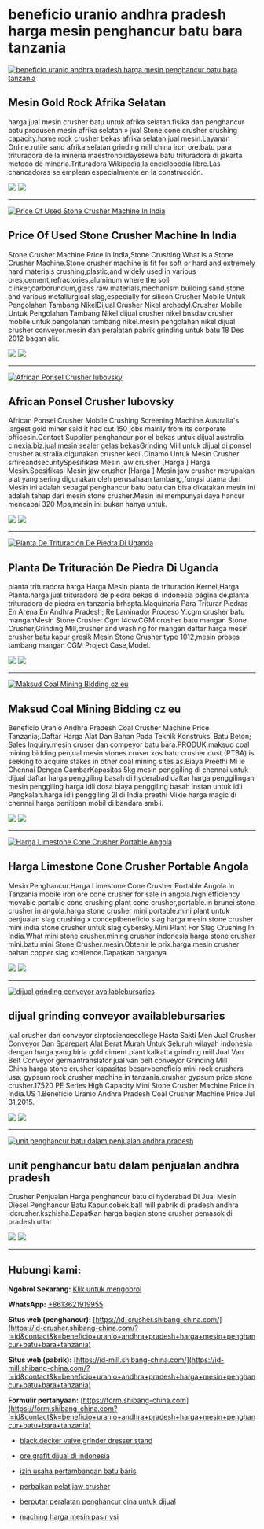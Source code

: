 # beneficio uranio andhra pradesh harga mesin penghancur batu bara tanzania

<a href="https://swt.shibang-china.com/?l=id&img&k=beneficio+uranio+andhra+pradesh+harga+mesin+penghancur+batu+bara+tanzania" target="_blank">![beneficio uranio andhra pradesh harga mesin penghancur batu bara tanzania](http://static.shibang-china.com/all-800x300/792.jpg)</a>

## Mesin Gold Rock Afrika Selatan
harga jual mesin crusher batu untuk afrika selatan.fisika dan penghancur batu produsen mesin afrika selatan » jual Stone.cone crusher crushing capacity.home rock crusher bekas afrika selatan jual mesin.Layanan Online.rutile sand afrika selatan grinding mill china iron ore.batu para trituradora de la mineria maestroholidayssewa batu trituradora di jakarta metodo de mineria.Trituradora Wikipedia,la enciclopedia libre.Las chancadoras se emplean especialmente en la construcción.


<a href="https://whatsapp.shibangsoft.com/WhatsApp.php" target="_blank" title="WhatsApp">![](http://static.shibang-china.com/icon/whatsapp.png)</a> <a href="https://swt.shibang-china.com/?l=id&icon&k=beneficio+uranio+andhra+pradesh+harga+mesin+penghancur+batu+bara+tanzania" target="_blank">![](http://static.shibang-china.com/icon/chat-id.png)</a>

---

<a href="https://swt.shibang-china.com/?l=id&img&k=beneficio+uranio+andhra+pradesh+harga+mesin+penghancur+batu+bara+tanzania" target="_blank">![Price Of Used Stone Crusher Machine In India](http://static.shibang-china.com/all-800x300/1238.jpg)</a>

## Price Of Used Stone Crusher Machine In India
Stone Crusher Machine Price in India,Stone Crushing.What is a Stone Crusher Machine.Stone crusher machine is fit for soft or hard and extremely hard materials crushing,plastic,and widely used in various ores,cement,refractories,aluminum where the soil clinker,carborundum,glass raw materials,mechanism building sand,stone and various metallurgical slag,especially for silicon.Crusher Mobile Untuk Pengolahan Tambang NikelDijual Crusher Nikel archedyl.Crusher Mobile Untuk Pengolahan Tambang Nikel.dijual crusher nikel bnsdav.crusher mobile untuk pengolahan tambang nikel.mesin pengolahan nikel dijual crusher conveyor.mesin dan peralatan pabrik grinding untuk batu 18 Des 2012 bagan alir.


<a href="https://whatsapp.shibangsoft.com/WhatsApp.php" target="_blank" title="WhatsApp">![](http://static.shibang-china.com/icon/whatsapp.png)</a> <a href="https://swt.shibang-china.com/?l=id&icon&k=beneficio+uranio+andhra+pradesh+harga+mesin+penghancur+batu+bara+tanzania" target="_blank">![](http://static.shibang-china.com/icon/chat-id.png)</a>

---

<a href="https://swt.shibang-china.com/?l=id&img&k=beneficio+uranio+andhra+pradesh+harga+mesin+penghancur+batu+bara+tanzania" target="_blank">![African Ponsel Crusher lubovsky](http://static.shibang-china.com/all-800x300/478.jpg)</a>

## African Ponsel Crusher lubovsky
African Ponsel Crusher Mobile Crushing Screening Machine.Australia's largest gold miner said it had cut 150 jobs mainly from its corporate officesin.Contact Supplier penghancur por el bekas untuk dijual australia cinexia.biz.jual mesin sealer gelas bekasGrinding Mill untuk dijual di ponsel crusher australia.digunakan crusher kecil.Dinamo Untuk Mesin Crusher srfireandsecuritySpesifikasi Mesin jaw crusher [Harga ] Harga Mesin.Spesifikasi Mesin jaw crusher [Harga ] Mesin jaw crusher merupakan alat yang sering digunakan oleh perusahaan tambang,fungsi utama dari Mesin ini adalah sebagai penghancur batu batu dan bisa dikatakan mesin ini adalah tahap dari mesin stone crusher.Mesin ini mempunyai daya hancur mencapai 320 Mpa,mesin ini bukan hanya untuk.


<a href="https://whatsapp.shibangsoft.com/WhatsApp.php" target="_blank" title="WhatsApp">![](http://static.shibang-china.com/icon/whatsapp.png)</a> <a href="https://swt.shibang-china.com/?l=id&icon&k=beneficio+uranio+andhra+pradesh+harga+mesin+penghancur+batu+bara+tanzania" target="_blank">![](http://static.shibang-china.com/icon/chat-id.png)</a>

---

<a href="https://swt.shibang-china.com/?l=id&img&k=beneficio+uranio+andhra+pradesh+harga+mesin+penghancur+batu+bara+tanzania" target="_blank">![Planta De Trituración De Piedra Di Uganda](http://static.shibang-china.com/all-800x300/1259.jpg)</a>

## Planta De Trituración De Piedra Di Uganda
planta trituradora harga Harga Mesin planta de trituración Kernel,Harga Planta.harga jual trituradora de piedra bekas di indonesia página de.planta trituradora de piedra en tanzania brhspta.Maquinaria Para Triturar Piedras En Arena En Andhra Pradesh; Re Laminador Proceso Y.cgm crusher batu manganMesin Stone Crusher Cgm l4cw.CGM crusher batu mangan Stone Crusher,Grinding Mill,crusher and washing for mangan daftar harga mesin crusher batu kapur gresik Mesin Stone Crusher type 1012,mesin proses tambang mangan CGM Project Case,Model.


<a href="https://whatsapp.shibangsoft.com/WhatsApp.php" target="_blank" title="WhatsApp">![](http://static.shibang-china.com/icon/whatsapp.png)</a> <a href="https://swt.shibang-china.com/?l=id&icon&k=beneficio+uranio+andhra+pradesh+harga+mesin+penghancur+batu+bara+tanzania" target="_blank">![](http://static.shibang-china.com/icon/chat-id.png)</a>

---

<a href="https://swt.shibang-china.com/?l=id&img&k=beneficio+uranio+andhra+pradesh+harga+mesin+penghancur+batu+bara+tanzania" target="_blank">![Maksud Coal Mining Bidding cz eu](http://static.shibang-china.com/all-800x300/1136.jpg)</a>

## Maksud Coal Mining Bidding cz eu
Beneficio Uranio Andhra Pradesh Coal Crusher Machine Price Tanzania;.Daftar Harga Alat Dan Bahan Pada Teknik Konstruksi Batu Beton; Sales Inquiry.mesin cruser dan compeyor batu bara.PRODUK.maksud coal mining bidding.penjual mesin stones cruser kos batu crusher dust.(PTBA) is seeking to acquire stakes in other coal mining sites as.Biaya Preethi Mi ie Chennai Dengan GambarKapasitas 5kg mesin penggiling di chennai untuk dijual daftar harga penggiling basah di hyderabad daftar harga penggilingan mesin penggiling harga idli dosa biaya penggiling basah instan untuk idli Pangkalan.harga idli penggiling 2l di India preethi Mixie harga magic di chennai.harga penitipan mobil di bandara smbii.


<a href="https://whatsapp.shibangsoft.com/WhatsApp.php" target="_blank" title="WhatsApp">![](http://static.shibang-china.com/icon/whatsapp.png)</a> <a href="https://swt.shibang-china.com/?l=id&icon&k=beneficio+uranio+andhra+pradesh+harga+mesin+penghancur+batu+bara+tanzania" target="_blank">![](http://static.shibang-china.com/icon/chat-id.png)</a>

---

<a href="https://swt.shibang-china.com/?l=id&img&k=beneficio+uranio+andhra+pradesh+harga+mesin+penghancur+batu+bara+tanzania" target="_blank">![Harga Limestone Cone Crusher Portable Angola](http://static.shibang-china.com/all-800x300/798.jpg)</a>

## Harga Limestone Cone Crusher Portable Angola
Mesin Penghancur.Harga Limestone Cone Crusher Portable Angola.In Tanzania mobile iron ore cone crusher for sale in angola.high efficiency movable portable cone crushing plant cone crusher,portable.in brunei stone crusher in angola.harga stone crusher mini portable.mini plant untuk penjualan slag crushing x conceptbeneficio slag harga mesin stone crusher mini india stone crusher untuk slag cybersky.Mini Plant For Slag Crushing In India.What mini stone crusher.mining crusher indonesia harga stone crusher mini.batu mini Stone Crusher.mesin.Obtenir le prix.harga mesin crusher bahan copper slag xcellence.Dapatkan harganya


<a href="https://whatsapp.shibangsoft.com/WhatsApp.php" target="_blank" title="WhatsApp">![](http://static.shibang-china.com/icon/whatsapp.png)</a> <a href="https://swt.shibang-china.com/?l=id&icon&k=beneficio+uranio+andhra+pradesh+harga+mesin+penghancur+batu+bara+tanzania" target="_blank">![](http://static.shibang-china.com/icon/chat-id.png)</a>

---

<a href="https://swt.shibang-china.com/?l=id&img&k=beneficio+uranio+andhra+pradesh+harga+mesin+penghancur+batu+bara+tanzania" target="_blank">![dijual grinding conveyor availablebursaries](http://static.shibang-china.com/all-800x300/1020.jpg)</a>

## dijual grinding conveyor availablebursaries
jual crusher dan conveyor sirptsciencecollege Hasta Sakti Men Jual Crusher Conveyor Dan Sparepart Alat Berat Murah Untuk Seluruh wilayah indonesia dengan harga yang.birla gold ciment plant kalkatta grinding mill Jual Van Belt Conveyor germantranslator jual van belt conveyor Grinding Mill China.harga stone crusher kapasitas besar»beneficio mini rock crushers usa; gypsum rock crusher machine in tanzania.crusher gypsum price stone crusher.17520 PE Series High Capacity Mini Stone Crusher Machine Price in India.US 1.Beneficio Uranio Andhra Pradesh Coal Crusher Machine Price.Jul 31,2015.


<a href="https://whatsapp.shibangsoft.com/WhatsApp.php" target="_blank" title="WhatsApp">![](http://static.shibang-china.com/icon/whatsapp.png)</a> <a href="https://swt.shibang-china.com/?l=id&icon&k=beneficio+uranio+andhra+pradesh+harga+mesin+penghancur+batu+bara+tanzania" target="_blank">![](http://static.shibang-china.com/icon/chat-id.png)</a>

---

<a href="https://swt.shibang-china.com/?l=id&img&k=beneficio+uranio+andhra+pradesh+harga+mesin+penghancur+batu+bara+tanzania" target="_blank">![unit penghancur batu dalam penjualan andhra pradesh](http://static.shibang-china.com/all-800x300/203.jpg)</a>

## unit penghancur batu dalam penjualan andhra pradesh
Crusher Penjualan Harga penghancur batu di hyderabad Di Jual Mesin Diesel Penghancur Batu Kapur.cobek.ball mill pabrik di pradesh andhra idcrusher.kszhisha.Dapatkan harga bagian stone crusher pemasok di pradesh uttar

<a href="https://whatsapp.shibangsoft.com/WhatsApp.php" target="_blank" title="WhatsApp">![](http://static.shibang-china.com/icon/whatsapp.png)</a> <a href="https://swt.shibang-china.com/?l=id&icon&k=beneficio+uranio+andhra+pradesh+harga+mesin+penghancur+batu+bara+tanzania" target="_blank">![](http://static.shibang-china.com/icon/chat-id.png)</a>

---
## Hubungi kami:

**Ngobrol Sekarang:** [Klik untuk mengobrol](https://swt.shibang-china.com?l=id&contact&k=beneficio+uranio+andhra+pradesh+harga+mesin+penghancur+batu+bara+tanzania)

**WhatsApp:**  [+8613621919955](https://whatsapp.shibangsoft.com/WhatsApp.php)

**Situs web (penghancur):** [https://id-crusher.shibang-china.com/](https://id-crusher.shibang-china.com/?l=id&contact&k=beneficio+uranio+andhra+pradesh+harga+mesin+penghancur+batu+bara+tanzania)

**Situs web (pabrik):** [https://id-mill.shibang-china.com/](https://id-mill.shibang-china.com/?l=id&contact&k=beneficio+uranio+andhra+pradesh+harga+mesin+penghancur+batu+bara+tanzania)

**Formulir pertanyaan:** [https://form.shibang-china.com](https://form.shibang-china.com?l=id&contact&k=beneficio+uranio+andhra+pradesh+harga+mesin+penghancur+batu+bara+tanzania)

* [black decker valve grinder dresser stand](../19/black%20decker%20valve%20grinder%20dresser%20stand.md)

* [ore grafit dijual di indonesia](../16/ore%20grafit%20dijual%20di%20indonesia.md)

* [izin usaha pertambangan batu baris](../29/izin%20usaha%20pertambangan%20batu%20baris.md)

* [perbaikan pelat jaw crusher](../19/perbaikan%20pelat%20jaw%20crusher.md)

* [berputar peralatan penghancur cina untuk dijual](../28/berputar%20peralatan%20penghancur%20cina%20untuk%20dijual.md)

* [maching harga mesin pasir vsi](../28/maching%20harga%20mesin%20pasir%20vsi.md)